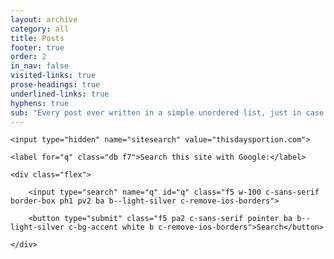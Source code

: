 ```yaml
---
layout: archive
category: all
title: Posts
footer: true
order: 2
in_nav: false
visited-links: true
prose-headings: true
underlined-links: true
hyphens: true
sub: "Every post ever written in a simple unordered list, just in case you don’t like pagination."
---
```


<form class="mb4" method="get" action="https://www.google.com/search">

    <input type="hidden" name="sitesearch" value="thisdaysportion.com">

    <label for="q" class="db f7">Search this site with Google:</label>

    <div class="flex">

        <input type="search" name="q" id="q" class="f5 w-100 c-sans-serif border-box ph1 pv2 ba b--light-silver c-remove-ios-borders">

        <button type="submit" class="f5 pa2 c-sans-serif pointer ba b--light-silver c-bg-accent white b c-remove-ios-borders">Search</button>

    </div>

</form>
